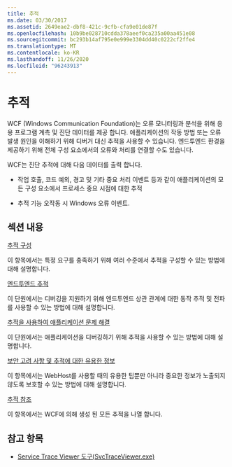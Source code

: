 ```yaml
---
title: 추적
ms.date: 03/30/2017
ms.assetid: 2649eae2-dbf8-421c-9cfb-cfa9e01de87f
ms.openlocfilehash: 10b9be028710cdda378aeef0ca235a00aa451e08
ms.sourcegitcommit: bc293b14af795e0e999e3304dd40c0222cf2ffe4
ms.translationtype: MT
ms.contentlocale: ko-KR
ms.lasthandoff: 11/26/2020
ms.locfileid: "96243913"
---
```

# <a name="tracing"></a>추적

WCF (Windows Communication Foundation)는 오류 모니터링과 분석을 위해 응용 프로그램 계측 및 진단 데이터를 제공 합니다. 애플리케이션의 작동 방법 또는 오류 발생 원인을 이해하기 위해 디버거 대신 추적을 사용할 수 있습니다. 엔드투엔드 환경을 제공하기 위해 전체 구성 요소에서의 오류와 처리를 연결할 수도 있습니다.  
  
 WCF는 진단 추적에 대해 다음 데이터를 출력 합니다.  
  
- 작업 호출, 코드 예외, 경고 및 기타 중요 처리 이벤트 등과 같이 애플리케이션의 모든 구성 요소에서 프로세스 중요 시점에 대한 추적  
  
- 추적 기능 오작동 시 Windows 오류 이벤트.  
  
## <a name="in-this-section"></a>섹션 내용  

 [추적 구성](configuring-tracing.md)  
  
 이 항목에서는 특정 요구를 충족하기 위해 여러 수준에서 추적을 구성할 수 있는 방법에 대해 설명합니다.  
  
 [엔드투엔드 추적](end-to-end-tracing.md)  
  
 이 단원에서는 디버깅을 지원하기 위해 엔드투엔드 상관 관계에 대한 동작 추적 및 전파를 사용할 수 있는 방법에 대해 설명합니다.  
  
 [추적을 사용하여 애플리케이션 문제 해결](using-tracing-to-troubleshoot-your-application.md)  
  
 이 단원에서는 애플리케이션을 디버깅하기 위해 추적을 사용할 수 있는 방법에 대해 설명합니다.  
  
 [보안 고려 사항 및 추적에 대한 유용한 정보](security-concerns-and-useful-tips-for-tracing.md)  
  
 이 항목에서는 WebHost를 사용할 때의 유용한 팁뿐만 아니라 중요한 정보가 노출되지 않도록 보호할 수 있는 방법에 대해 설명합니다.  
  
 [추적 참조](traces-reference.md)  
  
 이 항목에서는 WCF에 의해 생성 된 모든 추적을 나열 합니다.  
  
## <a name="see-also"></a>참고 항목

- [Service Trace Viewer 도구(SvcTraceViewer.exe)](../../service-trace-viewer-tool-svctraceviewer-exe.md)
